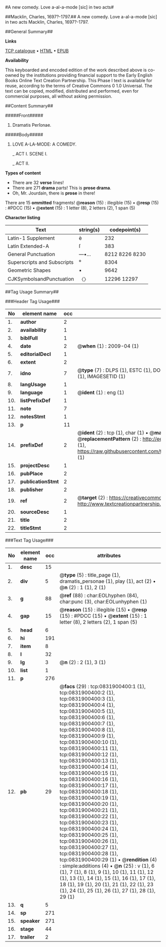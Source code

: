 #A new comedy. Love a-al-a-mode [sic] in two acts#

##Macklin, Charles, 1697?-1797.##
A new comedy. Love a-al-a-mode [sic] in two acts
Macklin, Charles, 1697?-1797.

##General Summary##

**Links**

[TCP catalogue](http://www.ota.ox.ac.uk/tcp/)  • 
[HTML](http://tei.it.ox.ac.uk/tcp/Texts-HTML/free/004/004879673.html)  • 
[EPUB](http://tei.it.ox.ac.uk/tcp/Texts-EPUB/free/004/004879673.epub)

**Availability**

This keyboarded and encoded edition of the
	       work described above is co-owned by the institutions
	       providing financial support to the Early English Books
	       Online Text Creation Partnership. This Phase I text is
	       available for reuse, according to the terms of Creative
	       Commons 0 1.0 Universal. The text can be copied,
	       modified, distributed and performed, even for
	       commercial purposes, all without asking permission.


##Content Summary##

#####Front#####

1. Dramatis Perſonae.

#####Body#####

1. LOVE A-LA-MODE: A COMEDY.

    _ ACT I. SCENE I.

    _ ACT II.

**Types of content**

  * There are 32 **verse** lines!
  * There are 271 **drama** parts! This is **prose drama**.
  * Oh, Mr. Jourdain, there is **prose** in there!

There are 15 **ommitted** fragments! 
 @__reason__ (15) : illegible (15)  •  @__resp__ (15) : #PDCC (15)  •  @__extent__ (15) : 1 letter (8), 2 letters (2), 1 span (5)

**Character listing**


|Text|string(s)|codepoint(s)|
|---|---|---|
|Latin-1 Supplement|è|232|
|Latin Extended-A|ſ|383|
|General Punctuation|—•…|8212 8226 8230|
|Superscripts             and Subscripts|⁰|8304|
|Geometric Shapes|▪|9642|
|CJKSymbolsandPunctuation|〈〉|12296 12297|

##Tag Usage Summary##

###Header Tag Usage###

|No|element name|occ|attributes|
|---|---|---|---|
|1.|__author__|2||
|2.|__availability__|1||
|3.|__biblFull__|1||
|4.|__date__|2| @__when__ (1) : 2009-04 (1)|
|5.|__editorialDecl__|1||
|6.|__extent__|2||
|7.|__idno__|7| @__type__ (7) : DLPS (1), ESTC (1), DOCNO (1), TCP (1), GALEDOCNO (1), CONTENTSET (1), IMAGESETID (1)|
|8.|__langUsage__|1||
|9.|__language__|1| @__ident__ (1) : eng (1)|
|10.|__listPrefixDef__|1||
|11.|__note__|7||
|12.|__notesStmt__|1||
|13.|__p__|11||
|14.|__prefixDef__|2| @__ident__ (2) : tcp (1), char (1)  •  @__matchPattern__ (2) : ([0-9\-]+):([0-9IVX]+) (1), (.+) (1)  •  @__replacementPattern__ (2) : http://eebo.chadwyck.com/downloadtiff?vid=$1&page=$2 (1), https://raw.githubusercontent.com/textcreationpartnership/Texts/master/tcpchars.xml#$1 (1)|
|15.|__projectDesc__|1||
|16.|__pubPlace__|2||
|17.|__publicationStmt__|2||
|18.|__publisher__|2||
|19.|__ref__|2| @__target__ (2) : https://creativecommons.org/publicdomain/zero/1.0/ (1), http://www.textcreationpartnership.org/docs/. (1)|
|20.|__sourceDesc__|1||
|21.|__title__|2||
|22.|__titleStmt__|2||


###Text Tag Usage###

|No|element name|occ|attributes|
|---|---|---|---|
|1.|__desc__|15||
|2.|__div__|5| @__type__ (5) : title_page (1), dramatis_personae (1), play (1), act (2)  •  @__n__ (2) : 1 (1), 2 (1)|
|3.|__g__|88| @__ref__ (88) : char:EOLhyphen (84), char:punc (3), char:EOLunhyphen (1)|
|4.|__gap__|15| @__reason__ (15) : illegible (15)  •  @__resp__ (15) : #PDCC (15)  •  @__extent__ (15) : 1 letter (8), 2 letters (2), 1 span (5)|
|5.|__head__|6||
|6.|__hi__|191||
|7.|__item__|8||
|8.|__l__|32||
|9.|__lg__|3| @__n__ (2) : 2 (1), 3 (1)|
|10.|__list__|1||
|11.|__p__|276||
|12.|__pb__|29| @__facs__ (29) : tcp:0831900400:1 (1), tcp:0831900400:2 (1), tcp:0831900400:3 (1), tcp:0831900400:4 (1), tcp:0831900400:5 (1), tcp:0831900400:6 (1), tcp:0831900400:7 (1), tcp:0831900400:8 (1), tcp:0831900400:9 (1), tcp:0831900400:10 (1), tcp:0831900400:11 (1), tcp:0831900400:12 (1), tcp:0831900400:13 (1), tcp:0831900400:14 (1), tcp:0831900400:15 (1), tcp:0831900400:16 (1), tcp:0831900400:17 (1), tcp:0831900400:18 (1), tcp:0831900400:19 (1), tcp:0831900400:20 (1), tcp:0831900400:21 (1), tcp:0831900400:22 (1), tcp:0831900400:23 (1), tcp:0831900400:24 (1), tcp:0831900400:25 (1), tcp:0831900400:26 (1), tcp:0831900400:27 (1), tcp:0831900400:28 (1), tcp:0831900400:29 (1)  •  @__rendition__ (4) : simple:additions (4)  •  @__n__ (25) : v (1), 6 (1), 7 (1), 8 (1), 9 (1), 10 (1), 11 (1), 12 (1), 13 (1), 14 (1), 15 (1), 16 (1), 17 (1), 18 (1), 19 (1), 20 (1), 21 (1), 22 (1), 23 (1), 24 (1), 25 (1), 26 (1), 27 (1), 28 (1), 29 (1)|
|13.|__q__|5||
|14.|__sp__|271||
|15.|__speaker__|271||
|16.|__stage__|44||
|17.|__trailer__|2||
